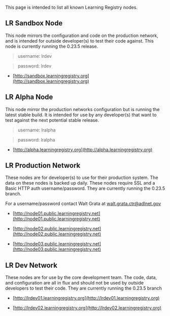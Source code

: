 This page is intended to list all known Learning Registry nodes.

## LR Sandbox Node

This node mirrors the configuration and code on the production network, and is intended for outside developer(s) to test their code against.  This node is currently running the 0.23.5 release.

> username: lrdev

> password: lrdev

* [http://sandbox.learningregistry.org](http://sandbox.learningregistry.org)

## LR Alpha Node

This node mirror the production networks configuration but is running the latest stable build.  It is intended for use by any developer(s) that want to test against the next potential stable release.

> username: lralpha

> password: lralpha

* [http://alpha.learningregistry.org](http://alpha.learningregistry.org)

## LR Production Network

These nodes are for developer(s) to use for their production system.  The data on these nodes is backed up daily.  These nodes require SSL and a Basic HTTP auth username/password. They are currently running the 0.23.5 branch.

For a username/password contact Walt Grata at walt.grata.ctr@adlnet.gov

* [http://node01.public.learningregistry.net](http://node01.public.learningregistry.net)

* [http://node02.public.learningregistry.net](http://node02.public.learningregistry.net)

* [http://node03.public.learningregistry.net](http://node03.public.learningregistry.net)

## LR Dev Network
These nodes are for use by the core development team.  The code, data, and configuration are all in flux and should not be used by outside developers to test their code.  They are currently running the 0.23.5 branch

* [http://lrdev01.learningregistry.org](http://lrdev01.learningregistry.org)

* [http://lrdev02.learningregistry.org](http://lrdev02.learningregistry.org)